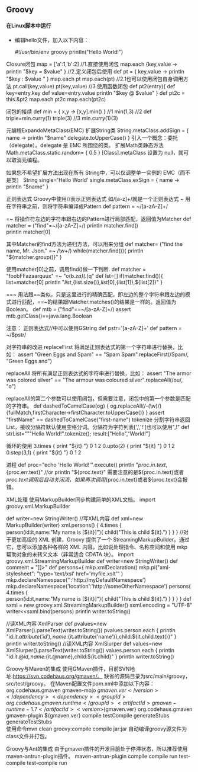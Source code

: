 ﻿## Groovy

#### 在Linux脚本中运行
+ 编辑hello文件，加入以下内容：

	#!/usr/bin/env groovy
	println("Hello World!")

Closure闭包
map = ['a':1,'b':2]
//1.直接使用闭包
map.each {key,value -> println "$key = $value" }
//2.定义闭包后使用
def pt = { key,value -> println "$key : $value " }
map.each pt
map.each(pt)
//2.1也可以使用闭包自身调用方法
pt.call(key,value)
pt(key,value)
//3.使用函数闭包
def pt2(entry){
	def key=entry.key
	def value=entry.value
	println "$key @ $value"
}
def pt2c = this.&pt2
map.each pt2c 
map.each(pt2c)

闭包的接续
def min = { x,y -> [x,y].min() }
//1
min(1,3)
//2
def triple=min.curry(1)
triple(3)
//3
min.curry(1)(3)

元编程ExpandoMetaClass(EMC)
扩展String类
String.metaClass.addSign = { name ->
	println "$name"
	delegate.toUpperCase()
}
引入一个概念：委托（delegate）。delegate 是 EMC 所围绕的类。
扩展Math类静态方法
Math.metaClass.static.random= {
	0.5
}
[Class].metaClass 设置为 null，就可以取消元编程。 

如果您不希望扩展方法出现在所有 String中，可以仅调整单一实例的 EMC（而不是类）
String single='Hello World'
single.metaClass.exSign = { name ->
	println "$name"	
}

正则表达式
Groovy中使用//表示正则表达式
如/[a-z]+/就是一个正则表达式
~ 用在字符串之前，则将字符串编译成Pattern
def pattern = ~/[a-zA-Z]+/

=~ 将操作符左边的字符串跟右边的Pattern进行局部匹配，返回值为Matcher
def matcher = ("find"=~/[a-zA-Z]+/)
println matcher.find()		
println matcher[0]

其中Matcher的find方法为递归方法，可以用来分组
def matcher= ("find the name, Mr. Json." =~ /\w+/)
while(matcher.find()){
	println "${matcher.group()}"
}

使用matcher[0]之前，调用find()做一下判断.
def matcher = "foobFFazaarquux" =~ "o(b.*za)(.*)q"
def lst=[]
if(matcher.find()){
   list=matcher[0]
   println "${list},${list.size()},${list[0]},${list[1]},${list[2]}"
}


==~ 用法跟=~类似，只是这里进行的精确匹配，即左边的整个字符串跟左边的模式进行匹配，==~的结果跟Matcher.matches()的结果是一样的。返回值为Boolean。
def mtb = ("find"==~/[a-zA-Z]+/)
assert mtb.getClass()==java.lang.Boolean

注意：
正则表达式//中可以使用GString
def pstr='[a-zA-Z]+'
def pattern = ~/$pstr/


对字符串的改进
replaceFirst 将满足正则表达式的第一个字符串进行替换，比如：
assert "Green Eggs and Spam" == "Spam Spam".replaceFirst(/Spam/, "Green Eggs and") 

replaceAll 将所有满足正则表达式的字符串进行替换，比如：
assert "The armor was colored silver" == "The armour was coloured silver".replaceAll(/ou/, "o")  

replaceAll的第二个参数可以使用闭包，但需要注意，闭包中的第一个参数是匹配的字符串。
def dashedToCamelCase(og) {
    og.replaceAll(/-(\w)/){fullMatch,firstCharacter->firstCharacter.toUpperCase()}
}
assert "firstName" == dashedToCamelCase("first-name")
tokenize  分割字符串返回List，接收分隔符默认使用空格分词。分隔符为字符列表[',','!']也可以使用",!"
def strList="""Hello World!".tokenize();
result:["Hello","World!"]


循环的使用
3.times { print "${it} "}
0 1 2
0.upto(2) { print "${it} "}
0 1 2
0.step(3,1) { print "${it} "}
0 1 2

进程
def proc="echo 'Hello World!'".execute()
println "${proc.in.text},${proc.err.text}" //or println "${proc.text}"
需要注意的是${proc.in.text}或者${proc.text}调用后自动关闭流，如果再次调用${proc.in.text}或者${proc.text}会报错。


XML处理
使用MarkupBuilder同步构建简单的XML文档。
import groovy.xml.MarkupBuilder

def writer=new StringWriter()
//写XML内容
def xml=new MarkupBuilder(writer)
xml.persons() {
	4.times {		
		person(id:it,name:"My name is [${it}]"){
			child("This is child ${it}.")
		}
	}
}
//对于更加高级的 XML 创建，Groovy 提供了一个 StreamingMarkupBuilder。通过它，您可以添加各种各样的 XML 内容，比如说处理指令、名称空间和使用 mkp 帮助对象的未转义文本（非常适合 CDATA 块）。
import groovy.xml.StreamingMarkupBuilder
def writer=new StringWriter()
def comment = "<![CDATA[<!-- address is new to this release -->]]>"
def persons={
	mkp.xmlDeclaration()
	mkp.pi("xml-stylesheet": "type='text/xsl' href='myfile.xslt'" )
	mkp.declareNamespace('':'http://myDefaultNamespace')
	mkp.declareNamespace('location':'http://someOtherNamespace')
	persons{
		4.times {		
			person(id:it,name:"My name is [${it}]"){
				child("This is child ${it}.")
			}
		}
	}
}
def sxml = new groovy.xml.StreamingMarkupBuilder()
sxml.encoding = "UTF-8"
writer<<sxml.bind(persons)
println writer.toString()

//读XML内容 XmlParser
def pvalues=new XmlParser().parseText(writer.toString())
pvalues.person.each {
	println "id:${it.attribute('id')},name:${it.attribute('name')},child:${it.child.text()}"
}
println writer.toString()
//读XML内容 XmlSlurper
def values=new XmlSlurper().parseText(writer.toString())
values.person.each {
	println "id:${it.@id},name:${it.@name},child:${it.child}"
}
println writer.toString()

Groovy与Maven的集成
使用GMaven插件，目前SVN地址:https://svn.codehaus.org/gmaven/。
缺省的源码目录为src/main/groovy，src/test/groovy。
在Maven配置文件pom.xml中添加以下内容：
<dependencies>
	<dependency>
    	<groupId>org.codehaus.gmaven</groupId>
      	<artifactId>gmaven-mojo</artifactId>
        <version>${gmaven.ver}</version>
    </dependency>
    <dependency>
        <groupId>org.codehaus.gmaven.runtime</groupId>
        <artifactId>gmaven-runtime-1.7</artifactId>
        <version>${gmaven.ver}</version>
    </dependency>
</dependencies>
<build>
	<plugins>
		<plugin>
    		<groupId>org.codehaus.gmaven</groupId>
	        <artifactId>gmaven-plugin</artifactId>
    	    <version>${gmaven.ver}</version>
        	<executions>
	        	<execution>
    	        	<goals>
        	        	<goal>compile</goal>
                	    <goal>testCompile</goal>
                    	<goal>generateStubs</goal>
	                    <goal>generateTestStubs</goal>
        	        </goals>
            	</execution>
	        </executions>
    	</plugin>		
	</plugins>
</build>
使用命令mvn clean groovy:compile compile jar:jar 自动编译groovy源文件为class文件并打包。

Groovy与Ant的集成
由于gmaven插件的开发目前处于停滞状态，所以推荐使用maven-antrun-plugin插件。
<build>
	<plugins>
		<plugin>
			<artifactId>maven-antrun-plugin</artifactId>
			<executions>
				<execution>
					<id>compile</id>
					<phase>compile</phase>
					<configuration>
						<tasks>
							<mkdir dir="${basedir}/src/main/groovy"/>
							<taskdef name="groovyc"
							         classname="org.codehaus.groovy.ant.Groovyc">
								<classpath refid="maven.compile.classpath"/>
							</taskdef>
							<mkdir dir="${project.build.outputDirectory}"/>
							<groovyc destdir="${project.build.outputDirectory}"
							         srcdir="${basedir}/src/main/groovy/" listfiles="true">
								<classpath refid="maven.compile.classpath"/>
							</groovyc>
						</tasks>
					</configuration>
					<goals>
						<goal>run</goal>
					</goals>
				</execution>
				<execution>
					<id>test-compile</id>
					<phase>test-compile</phase>
					<configuration>
						<tasks>
							<mkdir dir="${basedir}/src/test/groovy"/>
							<taskdef name="groovyc"
							         classname="org.codehaus.groovy.ant.Groovyc">
								<classpath refid="maven.compile.classpath"/>
							</taskdef>
							<mkdir dir="${project.build.testOutputDirectory}"/>
							<groovyc destdir="${project.build.testOutputDirectory}"
							         srcdir="${basedir}/src/test/groovy/" listfiles="true">
								<classpath refid="maven.test.classpath"/>
							</groovyc>
						</tasks>
					</configuration>
					<goals>
						<goal>run</goal>
					</goals>
				</execution>
			</executions>
		</plugin>
	</plugins>
</build>	